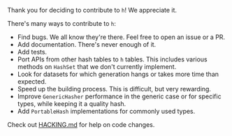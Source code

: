Thank you for deciding to contribute to `h`! We appreciate it.

There's many ways to contribute to `h`:

- Find bugs. We all know they're there. Feel free to open an issue or a PR.
- Add documentation. There's never enough of it.
- Add tests.
- Port APIs from other hash tables to `h` tables. This includes various methods on `HashSet` that we don't currently implement.
- Look for datasets for which generation hangs or takes more time than expected.
- Speed up the building process. This is difficult, but very rewarding.
- Improve `GenericHasher` performance in the generic case or for specific types, while keeping it a quality hash.
- Add `PortableHash` implementations for commonly used types.

Check out [HACKING.md](HACKING.md) for help on code changes.
